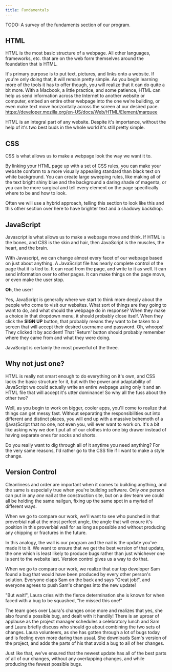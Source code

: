 ```yaml
---
title: Fundamentals
---
```


TODO: A survey of the fundaments section of our program.

## HTML
HTML is the most basic structure of a webpage. All other languages, frameworks, etc. that are on the web form themselves around the foundation that is HTML. 

It's primary purpose is to put text, pictures, and links onto a website. If you're only doing that, it will remain pretty simple. As you begin learning more of the tools it has to offer though, you will realize that it can do quite a bit more. With a Macbook, a little practice, and some patience, HTML can help us send information across the Internet to another website or computer, embed an entire other webpage into the one we're building, or even make text move horizontally across the screen at our desired pace. https://developer.mozilla.org/en-US/docs/Web/HTML/Element/marquee

HTML is an integral part of any website. Despite it's importance, without the help of it's two best buds in the whole world it's still pretty simple.

## CSS
CSS is what allows us to make a webpage look the way we want it to. 

By linking your HTML page up with a set of CSS rules, you can make your website conform to a more visually appealing standard than black text on white background. You can create large sweeping rules, like making all of the text bright shiny blue and the background a daring shade of magenta, or you can be more surgical and tell every element on the page specifically where to be and how to look.

Often we will use a hybrid approach, telling this section to look like this and this other section over here to have brighter text and a shadowy backdrop.

<!-- Discuss classes, id's? -->

## JavaScript

Javascript is what allows us to make a webpage move and think. If HTML is the bones, and CSS is the skin and hair, then JavaScript is the muscles, the heart, and the brain.

With Javascript, we can change almost every facet of our webpage based on just about anything. A JavaScript file has nearly complete control of the page that it is tied to. It can read from the page, and write to it as well. It can send information over to other pages. It can make things on the page move, or even make the user stop. 

**Oh**, the user!

Yes, JavaScript is generally where we start to think more deeply about the people who come to visit our websites. What sort of things are they going to want to do, and what should the webpage do in response? When they make a choice in that dropdown menu, it should probably close itself. When they click the **SIGN UP** button, that probably means they want to be taken to a screen that will accept their desired username and password. Oh, whoops! They clicked it by accident! That 'Return' button should probably remember where they came from and what they were doing.

JavaScript is certainly the most powerful of the three.

## Why not just one?

HTML is really not smart enough to do everything on it's own, and CSS lacks the basic structure for it, but with the power and adaptability of JavaScript we could actually write an entire webpage using only it and an HTML file that will accept it's utter dominance! So why all the fuss about the other two? 

Well, as you begin to work on bigger, cooler apps, you'll come to realize that things can get messy fast. Without separating the responsibilities out into different and distinct places, you will end up with a massive behemoth of a (java)Script that no one, not even you, will ever want to work on. It's a bit like asking why we don't put all of our clothes into one big drawer instead of having separate ones for socks and shorts.

Do you really want to dig through all of it anytime you need anything? For the very same reasons, I'd rather go to the CSS file if I want to make a style change.

## Version Control

<!-- I guess I can't really explain it very well except by analogy and example -->

Cleanliness and order are important when it comes to building anything, and the same is especially true when you're building software. Only *one* person can put in any *one* nail at the construction site, but on a dev team we could all be holding the same nailgun, fixing up the same spot in a myriad of different ways.

When we go to compare our work, we'll want to see who punched in that proverbial nail at the most perfect angle, the angle that will ensure it's position in this proverbial wall for as long as possible and without producing any chipping or fractures in the future.

In this analogy, the wall is our program and the nail is the update you've made it to it. We want to ensure that we get the best version of that update, the one which is least likely to produce bugs rather than just whichever one is sent to the website last. Version control gives us a way to do that.

When we go to compare our work, we realize that our top developer Sam found a bug that would have been produced by every other person's solution. Everyone claps Sam on the back and says "Great job!", and everyone agrees to push Sam's changes into the new update! 

"But wait!", Laura cries with the fierce determination she is known for when faced with a bug to be squashed, "he missed this one!"

The team goes over Laura's changes once more and realizes that yes, she also found a possible bug, and dealt with it handily! There is an uproar of applause as the project manager schedules a celebratory lunch and Sam and Laura briefly discuss who should go about combining the two sets of changes. Laura volunteers, as she has gotten through a lot of bugs today and is feeling even more daring than usual. She downloads Sam's version of the project, and adds the parts of his that avoid a bug to all of her changes.

Just like that, we've ensured that the newest update has all of the best parts of all of our changes, without any overlapping changes, and while producing the fewest possible bugs. 
